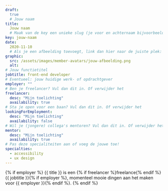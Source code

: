```yaml
---
draft:
  true
  # Jouw naam
title:
  Jouw naam
  # Maak van de key een unieke slug (je voor en achternaam bijvoorbeeld). Hiermee wordt de Nederlandse aan de Engelse versie van deze pagina gekoppeld.
key: jouw-naam
date:
  2020-11-10
  # Als je een afbeelding toevoegt, link dan hier naar de juiste plek:
graphic:
  src: /assets/images/member-avatars/jouw-afbeelding.png
  alt:
# Jouw functietitel
jobtitle: front-end developer
# Eventueel: jouw huidige werk- of opdrachtgever
employer: ""
# Ben je freelancer? Vul dan dit in. Of verwijder het
freelancer:
  desc: "Mijn toelichting"
  availability: true
# Sta je open voor een baan? Vul dan dit in. Of verwijder het
lookingForEmployment:
  desc: "Mijn toelichting"
  availability: false
# Wil je (jongere) collega's mentoren? Vul dan dit in. Of verwijder het
mentor:
  desc: "Mijn toelichting"
  availability: true
# Pas deze specialiteiten aan of voeg de jouwe toe!
specialties:
  - accessibility
  - ux design
---
```


{% if employer %}
{{ title }} is een {% if freelancer %}freelance{% endif %} {{ jobtitle }}{% if employer %}, momenteel mooie dingen aan het maken voor {{ employer }}{% endif %}.
{% endif %}
